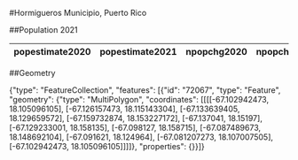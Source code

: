 #Hormigueros Municipio, Puerto Rico

##Population 2021

| popestimate2020 | popestimate2021 | npopchg2020 | npopchg2021 | births2020 | births2021 | deaths2020 | deaths2021 | naturalchg2020 | naturalchg2021 | internationalmig2020 | internationalmig2021 | domesticmig2020 | domesticmig2021 | netmig2020 | netmig2021 | rbirth2021 | rdeath2021 | rnaturalchg2021 | rinternationalmig2021 | rdomesticmig2021 | rnetmig2021 |
|-----------------|-----------------|-------------|-------------|------------|------------|------------|------------|----------------|----------------|----------------------|----------------------|-----------------|-----------------|------------|------------|------------|------------|-----------------|-----------------------|------------------|-------------|

##Geometry

{"type": "FeatureCollection", "features": [{"id": "72067", "type": "Feature", "geometry": {"type": "MultiPolygon", "coordinates": [[[[-67.102942473, 18.105096105], [-67.126157473, 18.115143304], [-67.133639405, 18.129659572], [-67.159732874, 18.153227172], [-67.137041, 18.15197], [-67.129233001, 18.158135], [-67.098127, 18.158715], [-67.087489673, 18.148692104], [-67.091621, 18.124964], [-67.081207273, 18.107007505], [-67.102942473, 18.105096105]]]]}, "properties": {}}]}
